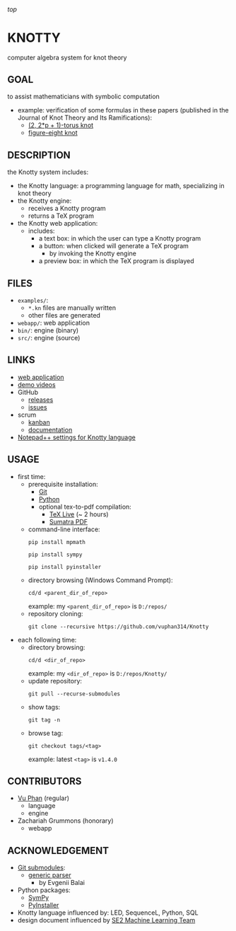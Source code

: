 <h6>top

# KNOTTY
computer algebra system for knot theory

## GOAL
to assist mathematicians with symbolic computation
- example: verification of some formulas in these papers
  (published in the Journal of Knot Theory
  and Its Ramifications):
  - [(2, 2*p + 1)-torus knot][paperTorus]
  - [figure-eight knot][paperFigure8]

## DESCRIPTION
the Knotty system includes:
- the Knotty language: a programming language for math,
  specializing in knot theory
- the Knotty engine:
  - receives a Knotty program
  - returns a TeX program
- the Knotty web application:
  - includes:
    - a text box: in which the user can type a Knotty program
    - a button: when clicked will generate a TeX program
      - by invoking the Knotty engine
    - a preview box: in which the TeX program is displayed

## FILES
- `examples/`:
  - `*.kn` files are manually written
  - other files are generated
- `webapp/`: web application
- `bin/`: engine (binary)
- `src/`: engine (source)

## LINKS
- [web application][linkWebapp]
- [demo videos][linkPlaylist]
- GitHub
  - [releases][linkTags]
  - [issues][linkIssues]
- scrum
  - [kanban][linkTrello]
  - [documentation][linkOnedrive]
- [Notepad++ settings for Knotty language][linkNppXml]

## USAGE
- first time:
  - prerequisite installation:
    - [Git][gitDownload]
    - [Python][pythonDownload]
    - optional tex-to-pdf compilation:
      - [TeX Live][texDownload] (~ 2 hours)
      - [Sumatra PDF][sumatraDownload]
  - command-line interface:
    ```
    pip install mpmath

    pip install sympy

    pip install pyinstaller

    ```
  - directory browsing (Windows Command Prompt):
    ```
    cd/d <parent_dir_of_repo>

    ```
    example: my `<parent_dir_of_repo>` is `D:/repos/`
  - repository cloning:
    ```
    git clone --recursive https://github.com/vuphan314/Knotty

    ```
- each following time:
  - directory browsing:
    ```
    cd/d <dir_of_repo>

    ```
    example: my `<dir_of_repo>` is `D:/repos/Knotty/`
  - update repository:
    ```
    git pull --recurse-submodules

    ```
  - show tags:
    ```
    git tag -n
    
    ```
  - browse tag:
    ```
    git checkout tags/<tag>

    ```
    example: latest `<tag>` is `v1.4.0`

## CONTRIBUTORS
- [Vu Phan][vuCV] (regular)
  - language
  - engine
- Zachariah Grummons (honorary)
  - webapp

## ACKNOWLEDGEMENT
- [Git submodules][gitmodules]:
  - [generic parser][genparserSpec]
    - by Evgenii Balai
- Python packages:
  - [SymPy][sympyHome]
  - [PyInstaller][pyinstallerHome]
- Knotty language influenced by: LED, SequenceL, Python, SQL
- design document influenced by 
  [SE2 Machine Learning Team][teamML]

[paperTorus]:
http://www.math.ttu.edu/~rgelca/gs6.pdf
[paperFigure8]:
http://www.math.ttu.edu/~rgelca/jr5.pdf

[vuCV]:
https://github.com/vuphan314/VU_PHAN/blob/master/README.md#top

[linkPlaylist]:
https://www.youtube.com/playlist?list=PLIJKsTidP3ztqjhlB3Rv1E5hAecfz8VNv
[linkNppXml]:
https://drive.google.com/file/d/0BwTmvmD-2eEwVmgtMFdhMXo4bVk/view?usp=sharing
[linkTags]:
https://github.com/vuphan314/CS4365/releases
[linkIssues]:
https://github.com/vuphan314/CS4365/issues
[linkWebapp]:
http://99.64.48.184/Knotty
[linkTrello]:
https://trello.com/b/tCAfkInX
[linkOnedrive]:
https://1drv.ms/f/s!Asl14HFRStFKgZlSCNCMQ4qIWcOoIg

[gitDownload]:
https://git-scm.com/downloads
[pythonDownload]:
https://www.python.org/downloads/
[texDownload]:
https://www.tug.org/texlive/acquire-netinstall.html
[sumatraDownload]:
https://www.sumatrapdfreader.org/download-free-pdf-viewer.html

[gitmodules]:
https://github.com/vuphan314/CS4365/blob/master/.gitmodules
[genparserSpec]:
https://github.com/iensen/genparser/blob/master/docs/main/astgen.pdf

[sympyHome]:
http://www.sympy.org/en/index.html
[pyinstallerHome]:
http://www.pyinstaller.org/

[teamML]:
https://github.com/ASAAR/SE2-KaggleComp
